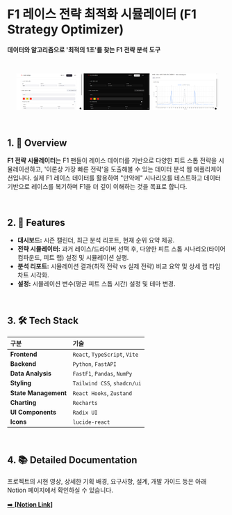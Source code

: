 # F1 레이스 전략 최적화 시뮬레이터 (F1 Strategy Optimizer)

**데이터와 알고리즘으로 '최적의 1초'를 찾는 F1 전략 분석 도구**

<br>

<p align="center">
  <img width="30%" alt="F1_1" src="./assets/F1_1.png" />
  <img width="30%" alt="F1_4" src="./assets/F1_4.png" />
  <img width="30%" alt="F1_6" src="./assets/F1_6.png" />
</p>

<br>

## 1. 📖 Overview

**F1 전략 시뮬레이터**는 F1 팬들이 레이스 데이터를 기반으로 다양한 피트 스톱 전략을 시뮬레이션하고, '이론상 가장 빠른 전략'을 도출해볼 수 있는 데이터 분석 웹 애플리케이션입니다. 
실제 F1 레이스 데이터를 활용하여 "만약에" 시나리오를 테스트하고 데이터 기반으로 레이스를 복기하며 F1을 더 깊이 이해하는 것을 목표로 합니다.

<br>

## 2. 🚀 Features

* **대시보드:** 시즌 캘린더, 최근 분석 리포트, 현재 순위 요약 제공.
* **전략 시뮬레이터:** 과거 레이스/드라이버 선택 후, 다양한 피트 스톱 시나리오(타이어 컴파운드, 피트 랩) 설정 및 시뮬레이션 실행.
* **분석 리포트:** 시뮬레이션 결과(최적 전략 vs 실제 전략) 비교 요약 및 상세 랩 타임 차트 시각화.
* **설정:** 시뮬레이션 변수(평균 피트 스톱 시간) 설정 및 테마 변경.

<br>

## 3. 🛠️ Tech Stack

| 구분 | 기술 |
| :--- | :--- |
| **Frontend** | `React`, `TypeScript`, `Vite` |
| **Backend** | `Python`, `FastAPI` |
| **Data Analysis** | `FastF1`, `Pandas`, `NumPy` |
| **Styling** | `Tailwind CSS`, `shadcn/ui` |
| **State Management**| `React Hooks`, `Zustand` |
| **Charting** | `Recharts` |
| **UI Components** | `Radix UI` |
| **Icons** | `lucide-react` |

<br>

## 4. 📚 Detailed Documentation

프로젝트의 시현 영상, 상세한 기획 배경, 요구사항, 설계, 개발 가이드 등은 아래 Notion 페이지에서 확인하실 수 있습니다.

[➡️ **[Notion Link]**](https://weak-rhinoceros-b64.notion.site/F1-2952941fd857805bb701c3a47f583219?source=copy_link)
